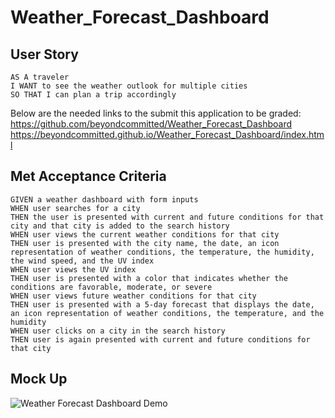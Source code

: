 # Weather_Forecast_Dashboard

## User Story
```
AS A traveler
I WANT to see the weather outlook for multiple cities
SO THAT I can plan a trip accordingly
```
Below are the needed links to the submit this application to be graded:<br>
https://github.com/beyondcommitted/Weather_Forecast_Dashboard <br>
https://beyondcommitted.github.io/Weather_Forecast_Dashboard/index.html


## Met Acceptance Criteria
```
GIVEN a weather dashboard with form inputs
WHEN user searches for a city
THEN the user is presented with current and future conditions for that city and that city is added to the search history
WHEN user views the current weather conditions for that city
THEN user is presented with the city name, the date, an icon representation of weather conditions, the temperature, the humidity, the wind speed, and the UV index
WHEN user views the UV index
THEN user is presented with a color that indicates whether the conditions are favorable, moderate, or severe
WHEN user views future weather conditions for that city
THEN user is presented with a 5-day forecast that displays the date, an icon representation of weather conditions, the temperature, and the humidity
WHEN user clicks on a city in the search history
THEN user is again presented with current and future conditions for that city
```

## Mock Up

![Weather Forecast Dashboard Demo](Weather_Forecast_Dashboard\assets\images\Dashboard_Screenshot.png)